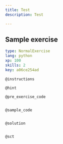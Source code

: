 ```yaml
---
title: Test
description: Test

---
```

## Sample exercise

```yaml
type: NormalExercise
lang: python
xp: 100
skills: 2
key: a06ce254ad
```


`@instructions`

`@hint`

`@pre_exercise_code`
```{python}

```

`@sample_code`
```{python}

```

`@solution`
```{python}

```

`@sct`
```{python}

```

